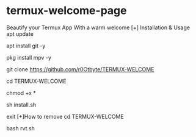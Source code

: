 # termux-welcome-page

Beautify your Termux App With a warm welcome
[+] Installation & Usage
apt update

apt install git -y

pkg install mpv -y

git clone https://github.com/r0Otbyte/TERMUX-WELCOME

cd TERMUX-WELCOME

chmod +x *

sh install.sh

exit
[+]How to remove
cd TERMUX-WELCOME

bash rvt.sh
